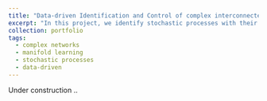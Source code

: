 ```yaml
---
title: "Data-driven Identification and Control of complex interconnected systems"
excerpt: "In this project, we identify stochastic processes with their underlying pathways by learning the lower dimension manifolds and finally optimizing our interception policies. "
collection: portfolio
tags:
  - complex networks
  - manifold learning
  - stochastic processes
  - data-driven
---
```


Under construction ..